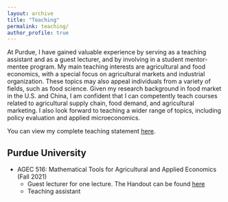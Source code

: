 ```yaml
---
layout: archive
title: "Teaching"
permalink: teaching/
author_profile: true
---
```


At Purdue, I have gained valuable experience by serving as a teaching assistant and as a guest lecturer, and by involving in a student mentor-mentee program. My main teaching interests are agricultural and food economics, with a special focus on agricultural markets and industrial organization. These topics may also appeal individuals from a variety of fields, such as food science. Given my research background in food market in the U.S. and China, I am confident that I can competently teach courses related to agricultural supply chain, food demand, and agricultural marketing. I also look forward to teaching a wider range of topics, including policy evaluation and applied microeconomics.

You can view my complete teaching statement [here](https://drive.google.com/file/d/1YJ5jEWDVICZ97vVJfC_Sr9OY1hfQg30P/view?usp=sharing).

## Purdue University
* AGEC 516: Mathematical Tools for Agricultural and Applied Economics (Fall 2021)
  - Guest lecturer for one lecture. The Handout can be found [here](https://drive.google.com/file/d/1yOkJ9GyNwSSK1r60BLy8xrRjFktfzeVE/view?usp=sharing)
  - Teaching assistant

